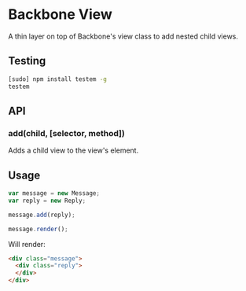 # Backbone View

A thin layer on top of Backbone's view class to add nested child views.

## Testing

```sh
[sudo] npm install testem -g
testem
```

## API

### add(child, [selector, method])

Adds a child view to the view's element.

## Usage

```js
var message = new Message;
var reply = new Reply;

message.add(reply);

message.render();
```

Will render:

```html
<div class="message">
  <div class="reply">
  </div>
</div>
```
